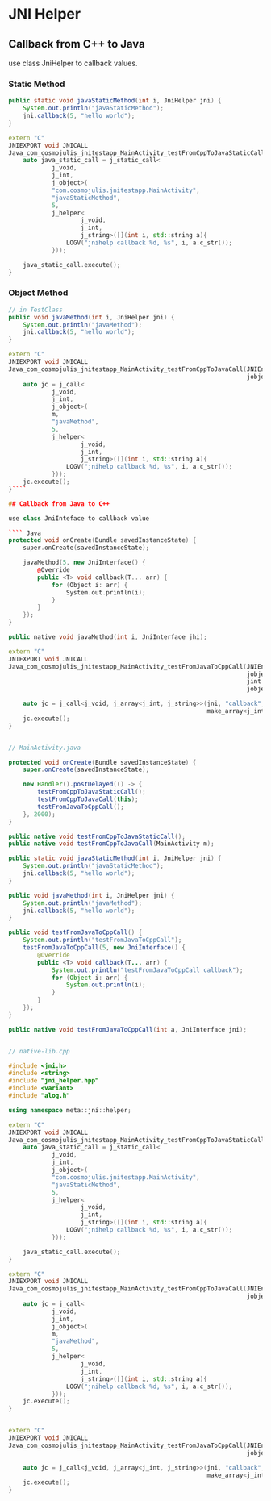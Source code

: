 # JNI Helper 


## Callback from C++ to Java 

use class JniHelper to callback values.

### Static Method 

```` Java
public static void javaStaticMethod(int i, JniHelper jni) {
    System.out.println("javaStaticMethod");
    jni.callback(5, "hello world");
}
````

```` C++
extern "C"
JNIEXPORT void JNICALL
Java_com_cosmojulis_jnitestapp_MainActivity_testFromCppToJavaStaticCall(JNIEnv *env, jobject thiz) {
    auto java_static_call = j_static_call<
            j_void,
            j_int,
            j_object>(
            "com.cosmojulis.jnitestapp.MainActivity",
            "javaStaticMethod",
            5,
            j_helper<
                    j_void,
                    j_int,
                    j_string>([](int i, std::string a){
                LOGV("jnihelp callback %d, %s", i, a.c_str());
            }));

    java_static_call.execute();
}
````

### Object Method

```` Java
// in TestClass
public void javaMethod(int i, JniHelper jni) {
    System.out.println("javaMethod");
    jni.callback(5, "hello world");
}
````

```` C++
extern "C"
JNIEXPORT void JNICALL
Java_com_cosmojulis_jnitestapp_MainActivity_testFromCppToJavaCall(JNIEnv *env, jobject thiz,
                                                                  jobject m) {
    auto jc = j_call<
            j_void,
            j_int,
            j_object>(
            m,
            "javaMethod",
            5,
            j_helper<
                    j_void,
                    j_int,
                    j_string>([](int i, std::string a){
                LOGV("jnihelp callback %d, %s", i, a.c_str());
            }));
    jc.execute();
}````

## Callback from Java to C++

use class JniInteface to callback value

```` Java
protected void onCreate(Bundle savedInstanceState) {
    super.onCreate(savedInstanceState);

    javaMethod(5, new JniInterface() {
        @Override
        public <T> void callback(T... arr) {
            for (Object i: arr) {
                System.out.println(i);
            }
        }
    });
}

public native void javaMethod(int i, JniInterface jhi);
````

```` C++
extern "C"
JNIEXPORT void JNICALL
Java_com_cosmojulis_jnitestapp_MainActivity_testFromJavaToCppCall(JNIEnv *env, 
                                                                  jobject thiz, 
                                                                  jint a,
                                                                  jobject jni) {

    auto jc = j_call<j_void, j_array<j_int, j_string>>(jni, "callback",
                                                       make_array<j_int, j_string>(a, "hello world"));
    jc.execute();
}

````



```` Java

// MainActivity.java

protected void onCreate(Bundle savedInstanceState) {
    super.onCreate(savedInstanceState);

    new Handler().postDelayed(() -> {
        testFromCppToJavaStaticCall();
        testFromCppToJavaCall(this);
        testFromJavaToCppCall();
    }, 2000);
}

public native void testFromCppToJavaStaticCall();
public native void testFromCppToJavaCall(MainActivity m);

public static void javaStaticMethod(int i, JniHelper jni) {
    System.out.println("javaStaticMethod");
    jni.callback(5, "hello world");
}

public void javaMethod(int i, JniHelper jni) {
    System.out.println("javaMethod");
    jni.callback(5, "hello world");
}

public void testFromJavaToCppCall() {
    System.out.println("testFromJavaToCppCall");
    testFromJavaToCppCall(5, new JniInterface() {
        @Override
        public <T> void callback(T... arr) {
            System.out.println("testFromJavaToCppCall callback");
            for (Object i: arr) {
                System.out.println(i);
            }
        }
    });
}

public native void testFromJavaToCppCall(int a, JniInterface jni);

````


```` C++

// native-lib.cpp

#include <jni.h>
#include <string>
#include "jni_helper.hpp"
#include <variant>
#include "alog.h"

using namespace meta::jni::helper;

extern "C"
JNIEXPORT void JNICALL
Java_com_cosmojulis_jnitestapp_MainActivity_testFromCppToJavaStaticCall(JNIEnv *env, jobject thiz) {
    auto java_static_call = j_static_call<
            j_void,
            j_int,
            j_object>(
            "com.cosmojulis.jnitestapp.MainActivity",
            "javaStaticMethod",
            5,
            j_helper<
                    j_void,
                    j_int,
                    j_string>([](int i, std::string a){
                LOGV("jnihelp callback %d, %s", i, a.c_str());
            }));

    java_static_call.execute();
}

extern "C"
JNIEXPORT void JNICALL
Java_com_cosmojulis_jnitestapp_MainActivity_testFromCppToJavaCall(JNIEnv *env, jobject thiz,
                                                                  jobject m) {
    auto jc = j_call<
            j_void,
            j_int,
            j_object>(
            m,
            "javaMethod",
            5,
            j_helper<
                    j_void,
                    j_int,
                    j_string>([](int i, std::string a){
                LOGV("jnihelp callback %d, %s", i, a.c_str());
            }));
    jc.execute();
}


extern "C"
JNIEXPORT void JNICALL
Java_com_cosmojulis_jnitestapp_MainActivity_testFromJavaToCppCall(JNIEnv *env, jobject thiz, jint a,
                                                                  jobject jni) {

    auto jc = j_call<j_void, j_array<j_int, j_string>>(jni, "callback",
                                                       make_array<j_int, j_string>(a, "hello world"));
    jc.execute();
}

````
